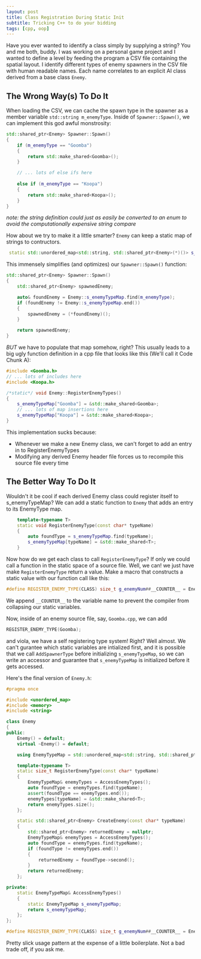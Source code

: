 ```yaml
---
layout: post
title: Class Registration During Static Init
subtitle: Tricking C++ to do your bidding
tags: [cpp, oop]
---
```


Have you ever wanted to identify a class simply by supplying a string?
You and me both, buddy. I was working on a personal game project and I wanted
to define a level by feeding the program a CSV file containing the spatial layout.
I identify different types of enemy spawners in the CSV file with human readable names.
Each name correlates to an explicit AI class derived from a base class `Enemy`.


## The Wrong Way(s) To Do It
When loading the CSV, we can cache the spawn type in the spawner as a member variable `std::string m_enemyType`.
 Inside of `Spawner::Spawn()`, we can implement this god awful monstrosity:
```cpp
std::shared_ptr<Enemy> Spawner::Spawn()
{
    if (m_enemyType == "Goomba")
    {
        return std::make_shared<Goomba>();
    }

    // ... lots of else ifs here
    
    else if (m_enemyType == "Koopa")
    {
        return std::make_shared<Koopa>();
    }
}
```
*note: the string definition could just as easily be converted to an enum to avoid the computationally expensive string compare*

How about we try to make it a little smarter? `Enemy` can keep a static map of strings to contructors.

```cpp
 static std::unordered_map<std::string, std::shared_ptr<Enemy>(*)()> s_enemyTypeMap;
```

This immensely simplifies (and optimizes) our `Spawner::Spawn()` function:
```cpp
std::shared_ptr<Enemy> Spawner::Spawn()
{
    std::shared_ptr<Enemy> spawnedEnemy;

    auto& foundEnemy = Enemy::s_enemyTypeMap.find(m_enemyType);
    if (foundEnemy != Enemy::s_enemyTypeMap.end())
    {
        spawnedEnemy = (*foundEnemy)();
    }

    return spawnedEnemy;
}
```

*BUT* we have to populate that map somehow, right? This usually leads to a big ugly function definition in a cpp file that looks like this (We'll call it Code Chunk A):
```cpp
#include <Goomba.h>
// ... lots of includes here
#include <Koopa.h>

/*static*/ void Enemy::RegisterEnemyTypes()
{
    s_enemyTypeMap["Goomba"] = &std::make_shared<Goomba>;
    // ... lots of map insertions here
    s_enemyTypeMap["Koopa"] = &std::make_shared<Koopa>;
}
```
This implementation sucks because:
* Whenever we make a new Enemy class, we can't forget to add an entry in to RegisterEnemyTypes
* Modifying any derived Enemy header file forces us to recompile this source file every time

## The Better Way To Do It
Wouldn't it be cool if each derived Enemy class could register itself to s_enemyTypeMap? We can add a static function to `Enemy` that adds an entry to its EnemyType map.
```cpp
    template<typename T>
    static void RegisterEnemyType(const char* typeName)
    {
        auto foundType = s_enemyTypeMap.find(typeName);
        s_enemyTypeMap[typeName] = &std::make_shared<T>;
    }
```

Now how do we get each class to call `RegisterEnemyType`? If only we could call a function in the static space of a source file. Well, we can! we just have make  `RegisterEnemyType` return a value. Make a macro that constructs a static value with our function call like this:
```cpp
#define REGISTER_ENEMY_TYPE(CLASS) size_t g_enemyNum##__COUNTER__ = Enemy::RegisterEnemyType<CLASS>(#CLASS)
```
We append `__COUNTER__` to the variable name to prevent the compiler from collapsing our static variables.

Now, inside of an enemy source file, say, `Goomba.cpp`, we can add
```cpp
REGISTER_ENEMY_TYPE(Goomba);
```
and viola, we have a self registering type system! Right? Well almost. We can't gurantee which static variables are intialized first, and it is possible that we call `AddSpawnerType` before initializing `s_enemyTypeMap`, so we can write an accessor and guarantee that `s_enemyTypeMap` is initialized before it gets accessed.

Here's the final version of `Enemy.h`:
```cpp
#pragma once

#include <unordered_map>
#include <memory>
#include <string>

class Enemy
{
public:
    Enemy() = default;
    virtual ~Enemy() = default;

    using EnemyTypeMap = std::unordered_map<std::string, std::shared_ptr<Enemy>(*)()>;

    template<typename T>
    static size_t RegisterEnemyType(const char* typeName)
    {
        EnemyTypeMap& enemyTypes = AccessEnemyTypes();
        auto foundType = enemyTypes.find(typeName);
        assert(foundType == enemyTypes.end());
        enemyTypes[typeName] = &std::make_shared<T>;
        return enemyTypes.size();
    };

    static std::shared_ptr<Enemy> CreateEnemy(const char* typeName)
    {
        std::shared_ptr<Enemy> returnedEnemy = nullptr;
        EnemyTypeMap& enemyTypes = AccessEnemyTypes();
        auto foundType = enemyTypes.find(typeName);
        if (foundType != enemyTypes.end())
        {
            returnedEnemy = foundType->second();
        }
        return returnedEnemy;
    };

private:
    static EnemyTypeMap& AccessEnemyTypes()
    {
        static EnemyTypeMap s_enemyTypeMap;
        return s_enemyTypeMap;
    };
};

#define REGISTER_ENEMY_TYPE(CLASS) size_t g_enemyNum##__COUNTER__ = Enemy::RegisterEnemyType<CLASS>(#CLASS);

```

Pretty slick usage pattern at the expense of a little boilerplate. Not a bad trade off, if you ask me.